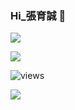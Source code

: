 ### Hi_張育誠 👋


[![](https://github-readme-stats.vercel.app/api/top-langs/?username=joohnny3)](https://github.com/anuraghazra/github-readme-stats)



<div align="left" height="160">
	<img src="https://github-readme-stats.vercel.app/api?username=joohnny3&show_icons=true">
	
</div>

![views](https://img.shields.io/github/watchers/joohnny/1000?style=social)

![](https://komarev.com/ghpvc/?username=joohnny3)



<!--
**joohnny3/joohnny3** is a ✨ _special_ ✨ repository because its `README.md` (this file) appears on your GitHub profile.




Here are some ideas to get you started:

- 🔭 I’m currently working on ...
- 🌱 I’m currently learning ...
- 👯 I’m looking to collaborate on ...
- 🤔 I’m looking for help with ...
- 💬 Ask me about ...
- 📫 How to reach me: ...
- 😄 Pronouns: ...
- ⚡ Fun fact: ...
-->
